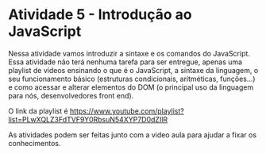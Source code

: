 # Atividade 5 - Introdução ao JavaScript

Nessa atividade vamos introduzir a sintaxe e os comandos do JavaScript. Essa atividade não terá nenhuma tarefa para ser entregue, apenas uma playlist de vídeos ensinando o que é o JavaScript, a sintaxe da linguagem, o seu funcionamento básico (estruturas condicionais, aritméticas, funções...) e como acessar e alterar elementos do DOM (o principal uso da linguagem para nós, desenvolvedores front end).

O link da playlist é <https://www.youtube.com/playlist?list=PLwXQLZ3FdTVF9Y0RbsuN54XYP7D0dZIlR>

As atividades podem ser feitas junto com a video aula para ajudar a fixar os conhecimentos.
